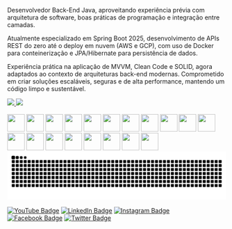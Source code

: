 
Desenvolvedor  Back-End Java, aproveitando experiência prévia com arquitetura de software, boas práticas de programação e integração entre camadas.

Atualmente especializado em Spring Boot 2025, desenvolvimento de APIs REST do zero até o deploy em nuvem (AWS e GCP), com uso de Docker para conteinerização e JPA/Hibernate para persistência de dados.

Experiência prática na aplicação de MVVM, Clean Code e SOLID, agora adaptados ao contexto de arquiteturas back-end modernas. Comprometido em criar soluções escaláveis, seguras e de alta performance, mantendo um código limpo e sustentável.

<div>
  <a href="https://github.com/seu-usuário-aqui">
    <img loading="lazy" height="200em" src="https://github-readme-stats.vercel.app/api?username=hevertonaraujomachado&show_icons=true&theme=radical&include_all_commits=true&count_private=true"/>
  </a>
  <a href="https://github.com/seu-usuário-aqui">
    <img loading="lazy" height="200em" src="https://github-readme-stats.vercel.app/api/top-langs/?username=hevertonaraujomachado&layout=compact&langs_count=10&theme=radical"/>
  </a>
</div>





</div><div style="display: inline-block;"><br>
<img src="https://cdn.jsdelivr.net/gh/devicons/devicon@latest/icons/android/android-original.svg"width="40" height="40" />
<img src="https://cdn.jsdelivr.net/gh/devicons/devicon@latest/icons/androidstudio/androidstudio-original.svg"width="40" height="40" />
 <img src="https://cdn.jsdelivr.net/gh/devicons/devicon@latest/icons/kotlin/kotlin-original.svg"width="40" height="40" />                 
<img loading="lazy" src="https://cdn.jsdelivr.net/gh/devicons/devicon/icons/java/java-original.svg" width="40" height="40"/> 
<img loading="lazy" src="https://cdn.jsdelivr.net/gh/devicons/devicon/icons/linux/linux-original.svg" width="40" height="40"/>
<img loading="lazy" src="https://cdn.jsdelivr.net/gh/devicons/devicon/icons/git/git-original.svg" width="40" height="40"/>
 <img src="https://cdn.jsdelivr.net/gh/devicons/devicon@latest/icons/npm/npm-original-wordmark.svg"width="40" height="40" />
 <img src="https://cdn.jsdelivr.net/gh/devicons/devicon@latest/icons/cplusplus/cplusplus-original.svg"width="40" height="40" />
 <img src="https://cdn.jsdelivr.net/gh/devicons/devicon@latest/icons/typescript/typescript-original.svg"width="40" height="40" />
  <img src="https://cdn.jsdelivr.net/gh/devicons/devicon@latest/icons/jupyter/jupyter-original.svg"width="40" height="40" />
 <img src="https://cdn.jsdelivr.net/gh/devicons/devicon@latest/icons/javascript/javascript-original.svg"width="40" height="40" />
  <img src="https://cdn.jsdelivr.net/gh/devicons/devicon@latest/icons/html5/html5-original.svg"width="40" height="40" />
  <img src="https://cdn.jsdelivr.net/gh/devicons/devicon@latest/icons/css3/css3-original.svg"width="40" height="40" />
   <img src="https://cdn.jsdelivr.net/gh/devicons/devicon@latest/icons/ruby/ruby-original.svg"width="40" height="40" />
  <img src="https://cdn.jsdelivr.net/gh/devicons/devicon@latest/icons/python/python-original.svg"width="40" height="40" />
  <img src="https://cdn.jsdelivr.net/gh/devicons/devicon@latest/icons/json/json-original.svg"width="40" height="40"  />
   <img src="https://cdn.jsdelivr.net/gh/devicons/devicon@latest/icons/firebase/firebase-original.svg"width="40" height="40" />
  <img src="https://cdn.jsdelivr.net/gh/devicons/devicon@latest/icons/mongodb/mongodb-original.svg"width="40" height="40" />
  <img src="https://cdn.jsdelivr.net/gh/devicons/devicon@latest/icons/react/react-original.svg"width="40" height="40" />
                 
</div>

<picture>
  <source media="(prefers-color-scheme: dark)" srcset="https://raw.githubusercontent.com/hevertonaraujomachado/hevertonaraujomachado/output/github-contribution-grid-snake-dark.svg">
  <source media="(prefers-color-scheme: light)" srcset="https://raw.githubusercontent.com/hevertonaraujomachado/hevertonaraujomachado/output/github-contribution-grid-snake.svg">
  <img alt="github contribution grid snake animation" src="https://raw.githubusercontent.com/hevertonaraujomachado/hevertonaraujomachado/output/github-contribution-grid-snake.svg">
</picture>



[![YouTube Badge](https://img.shields.io/badge/-YouTube-ff0000?style=flat-square&labelColor=ff0000&logo=youtube&logoColor=white)](https://www.youtube.com/@devHeverton)
[![LinkedIn Badge](https://img.shields.io/badge/-LinkedIn-blue?style=flat-square&logo=linkedin&logoColor=white&link=https://www.linkedin.com/in/heverton-araujo-machado-b34b7aa2/)](https://www.linkedin.com/in/heverton-araujo-machado-b34b7aa2/)
[![Instagram Badge](https://img.shields.io/badge/-Instagram-purple?style=flat-square&logo=instagram&logoColor=white&link=https://www.instagram.com/hevertonaraujomachado/)](https://www.instagram.com/hevertonaraujomachado/)
[![Facebook Badge](https://img.shields.io/badge/-Facebook-blue?style=flat-square&logo=facebook&logoColor=white&link=https://www.facebook.com/hevertonnmanchado.hevertonmachado)](https://www.facebook.com/hevertonnmanchado.hevertonmachado)
[![Twitter Badge](https://img.shields.io/badge/-Twitter-blue?style=flat-square&logo=twitter&logoColor=white&link=https://twitter.com/rheverton)](https://twitter.com/rheverton)












